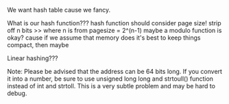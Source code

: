 We want hash table cause we fancy.

What is our hash function???
hash function should consider page size!
strip off n bits >> where n is from pagesize = 2^(n-1)
maybe a modulo function is okay? cause if we assume that memory does it's
best to keep things compact, then maybe

Linear hashing???

Note:
Please be advised that the address can be 64 bits long. If you convert it into a number, be sure to use unsigned long long and strtoull() function instead of int and strtoll. This is a very subtle problem and may be hard to debug.